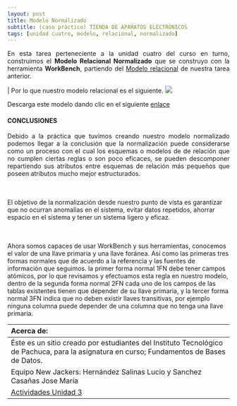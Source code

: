 ```yaml
---
layout: post
title: Modelo Normalizado
subtitle: (caso práctico) TIENDA DE APARATOS ELECTRÓNICOS
tags: [unidad cuatro, modelo, relacional, normalizado]
---
```


<p style="text-align: justify;">En esta tarea perteneciente a la unidad cuatro del curso en turno, construimos el <b>Modelo Relacional Normalizado</b> que se construyo con la herramienta <b>WorkBench</b>, partiendo del <a href="https://basededatostec.github.io/2017-03-24-mrelacional/">Modelo relacional</a> de nuestra tarea anterior.</p>
     | 
Por lo que nuestro modelo relacional es el siguiente.

<img src="https://basededatostec.github.io/img/29modelo.png">

Descarga este modelo dando clic en el siguiente [enlace](https://drive.google.com/uc?export=download&id=0B0tLjk4fF3eYa2RHUzltVEtMUDQ "clic para descargar el modelo")  

#### CONCLUSIONES

<p style="text-align: justify;">Debido a la práctica que tuvimos creando nuestro modelo normalizado podemos llegar a la conclusión que la normalización puede considerarse como un proceso con el cual los esquemas o modelos de de relación que no cumplen ciertas reglas o son poco eficaces, se pueden descomponer repartiendo sus atributos entre esquemas de relación más pequeños que poseen atributos mucho mejor estructurados.

<br><br>El objetivo de la normalización desde nuestro punto de vista es garantizar que no ocurran anomalías en el sistema, evitar datos repetidos, ahorrar espacio en el sistema y tener un sistema ligero y eficaz.

<br><br>Ahora somos capaces de usar WorkBench y sus herramientas, conocemos el valor de una llave primaria y una llave foránea. Así como las primeras tres formas normales que de acuerdo a la referencia y las fuentes de información que seguimos. la primer forma normal 1FN debe tener campos atómicos, por lo que revisamos y efectuamos esta regla en nuestro modelo, dentro de la segunda forma normal 2FN cada uno de los campos de las tablas existentes tienen que depender de su llave primaria, y la tercer forma normal 3FN indica que no deben existir llaves transitivas, por ejemplo ninguna columna puede depender de una columna que no tenga una llave primaria.

|  Acerca de: | 
| :------ | 
| Éste es un sitio creado por estudiantes del Instituto Tecnológico de Pachuca, para la asignatura en curso; Fundamentos de Bases de Datos. | 
| Equipo New Jackers: Hernández Salinas Lucio y Sanchez Casañas Jose María |
| <a href="https://basededatostec.github.io/unidadtres/">Actividades Unidad 3</a> |
